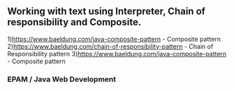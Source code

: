 ## Working with text using Interpreter, Chain of responsibility and Composite.
 1)https://www.baeldung.com/java-composite-pattern - Composite pattern
 2)https://www.baeldung.com/chain-of-responsibility-pattern - Chain of Responsibility pattern
 3)https://www.baeldung.com/java-composite-pattern - Composite pattern
### EPAM / Java Web Development
